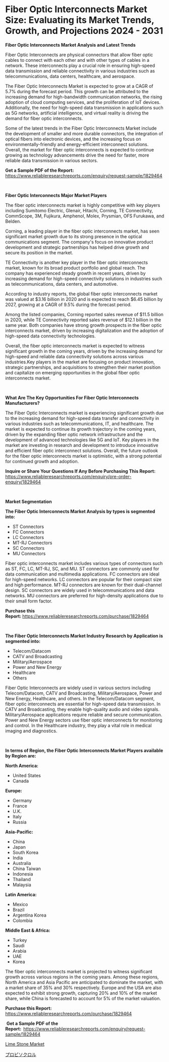 <p><h1>Fiber Optic Interconnects Market Size: Evaluating its Market Trends, Growth, and Projections 2024 - 2031</h1></p><p><strong>Fiber Optic Interconnects Market Analysis and Latest Trends</strong></p>
<p><p>Fiber Optic Interconnects are physical connectors that allow fiber optic cables to connect with each other and with other types of cables in a network. These interconnects play a crucial role in ensuring high-speed data transmission and reliable connectivity in various industries such as telecommunications, data centers, healthcare, and aerospace.</p><p>The Fiber Optic Interconnects Market is expected to grow at a CAGR of 5.7% during the forecast period. This growth can be attributed to the increasing demand for high-bandwidth communication networks, the rising adoption of cloud computing services, and the proliferation of IoT devices. Additionally, the need for high-speed data transmission in applications such as 5G networks, artificial intelligence, and virtual reality is driving the demand for fiber optic interconnects.</p><p>Some of the latest trends in the Fiber Optic Interconnects Market include the development of smaller and more durable connectors, the integration of optical fibers into electronic devices, and the increasing focus on environmentally-friendly and energy-efficient interconnect solutions. Overall, the market for fiber optic interconnects is expected to continue growing as technology advancements drive the need for faster, more reliable data transmission in various sectors.</p></p>
<p><strong>Get a Sample PDF of the Report:&nbsp;</strong> <a href="https://www.reliableresearchreports.com/enquiry/request-sample/1829464">https://www.reliableresearchreports.com/enquiry/request-sample/1829464</a></p>
<p>&nbsp;</p>
<p><strong>Fiber Optic Interconnects Major Market Players</strong></p>
<p><p>The fiber optic interconnects market is highly competitive with key players including Sumitomo Electric, Glenair, Hitachi, Corning, TE Connectivity, CommScope, 3M, Fujikura, Amphenol, Molex, Prysmian, OFS Furukawa, and Belden. </p><p>Corning, a leading player in the fiber optic interconnects market, has seen significant market growth due to its strong presence in the optical communications segment. The company's focus on innovative product development and strategic partnerships has helped drive growth and secure its position in the market. </p><p>TE Connectivity is another key player in the fiber optic interconnects market, known for its broad product portfolio and global reach. The company has experienced steady growth in recent years, driven by increasing demand for high-speed connectivity solutions in industries such as telecommunications, data centers, and automotive.</p><p>According to industry reports, the global fiber optic interconnects market was valued at $3.16 billion in 2020 and is expected to reach $6.45 billion by 2027, growing at a CAGR of 9.5% during the forecast period.</p><p>Among the listed companies, Corning reported sales revenue of $11.5 billion in 2020, while TE Connectivity reported sales revenue of $12.1 billion in the same year. Both companies have strong growth prospects in the fiber optic interconnects market, driven by increasing digitalization and the adoption of high-speed data connectivity technologies.</p><p>Overall, the fiber optic interconnects market is expected to witness significant growth in the coming years, driven by the increasing demand for high-speed and reliable data connectivity solutions across various industries.Key players in the market are focusing on product innovation, strategic partnerships, and acquisitions to strengthen their market position and capitalize on emerging opportunities in the global fiber optic interconnects market.</p></p>
<p>&nbsp;</p>
<p><strong>What Are The Key Opportunities For Fiber Optic Interconnects Manufacturers?</strong></p>
<p><p>The Fiber Optic Interconnects market is experiencing significant growth due to the increasing demand for high-speed data transfer and connectivity in various industries such as telecommunications, IT, and healthcare. The market is expected to continue its growth trajectory in the coming years, driven by the expanding fiber optic network infrastructure and the development of advanced technologies like 5G and IoT. Key players in the market are investing in research and development to introduce innovative and efficient fiber optic interconnect solutions. Overall, the future outlook for the fiber optic interconnects market is optimistic, with a strong potential for continued growth and adoption.</p></p>
<p><strong>Inquire or Share Your Questions If Any Before Purchasing This Report:</strong> <a href="https://www.reliableresearchreports.com/enquiry/pre-order-enquiry/1829464">https://www.reliableresearchreports.com/enquiry/pre-order-enquiry/1829464</a></p>
<p>&nbsp;</p>
<p><strong>Market Segmentation</strong></p>
<p><strong>The Fiber Optic Interconnects Market Analysis by types is segmented into:</strong></p>
<p><ul><li>ST Connectors</li><li>FC Connectors</li><li>LC Connectors</li><li>MT-RJ Connectors</li><li>SC Connectors</li><li>MU Connectors</li></ul></p>
<p><p>Fiber optic interconnects market includes various types of connectors such as ST, FC, LC, MT-RJ, SC, and MU. ST connectors are commonly used for data communication and multimedia applications. FC connectors are ideal for high-speed networks. LC connectors are popular for their compact size and high performance. MT-RJ connectors are known for their dual-channel design. SC connectors are widely used in telecommunications and data networks. MU connectors are preferred for high-density applications due to their small form factor.</p></p>
<p><strong>Purchase this Report:&nbsp;</strong><a href="https://www.reliableresearchreports.com/purchase/1829464">https://www.reliableresearchreports.com/purchase/1829464</a></p>
<p>&nbsp;</p>
<p><strong>The Fiber Optic Interconnects Market Industry Research by Application is segmented into:</strong></p>
<p><ul><li>Telecom/Datacom</li><li>CATV and Broadcasting</li><li>Military/Aerospace</li><li>Power and New Energy</li><li>Healthcare</li><li>Others</li></ul></p>
<p><p>Fiber Optic Interconnects are widely used in various sectors including Telecom/Datacom, CATV and Broadcasting, Military/Aerospace, Power and New Energy, Healthcare, and others. In the Telecom/Datacom segment, fiber optic interconnects are essential for high-speed data transmission. In CATV and Broadcasting, they enable high-quality audio and video signals. Military/Aerospace applications require reliable and secure communication. Power and New Energy sectors use fiber optic interconnects for monitoring and control. In the Healthcare industry, they play a vital role in medical imaging and diagnostics.</p></p>
<p>&nbsp;</p>
<p><strong>In terms of Region, the Fiber Optic Interconnects Market Players available by Region are:</strong></p>
<p>
    <p> <strong> North America: </strong>
        <ul>
            <li>United States</li>
            <li>Canada</li>
        </ul>
        </p> 
    <p> <strong> Europe: </strong>
        <ul>
            <li>Germany</li>
            <li>France</li>
            <li>U.K.</li>
            <li>Italy</li>
            <li>Russia</li>
        </ul>
        </p> 
    <p> <strong> Asia-Pacific: </strong>
        <ul>
            <li>China</li>
            <li>Japan</li>
            <li>South Korea</li>
            <li>India</li>
            <li>Australia</li>
            <li>China Taiwan</li>
            <li>Indonesia</li>
            <li>Thailand</li>
            <li>Malaysia</li>
        </ul>
        </p> 
    <p> <strong> Latin America: </strong>
        <ul>
            <li>Mexico</li>
            <li>Brazil</li>
            <li>Argentina Korea</li>
            <li>Colombia</li>
        </ul>
        </p> 
    <p> <strong> Middle East & Africa: </strong>
        <ul>
            <li>Turkey</li>
            <li>Saudi</li>
            <li>Arabia</li>
            <li>UAE</li>
            <li>Korea</li>
        </ul>
    </p>
    </p>
<p><p>The fiber optic interconnects market is projected to witness significant growth across various regions in the coming years. Among these regions, North America and Asia Pacific are anticipated to dominate the market, with a market share of 35% and 30% respectively. Europe and the USA are also expected to exhibit strong growth, capturing 20% and 10% of the market share, while China is forecasted to account for 5% of the market valuation.</p></p>
<p><strong>Purchase this Report: </strong><a href="https://www.reliableresearchreports.com/purchase/1829464">https://www.reliableresearchreports.com/purchase/1829464</a></p>
<p>&nbsp;<strong>Get a Sample PDF of the Report:&nbsp;&nbsp;</strong><a href="https://www.reliableresearchreports.com/enquiry/request-sample/1829464">https://www.reliableresearchreports.com/enquiry/request-sample/1829464</a></p>
<p><strong></strong></p>
<p><p><a href="https://invited-way-688.notion.site/Lime-Stone-Market-Furnish-Information-about-Market-Size-Market-Share-Market-Dynamics-and-Projecti-bcbeadf4d19e40c7bc1ba712c20248bd">Lime Stone Market</a></p><p><a href="https://github.com/ksxzwxabcuynh011/Market-Research-Report-List-1/blob/main/557420412020.md">プロピソクロル</a></p></p>